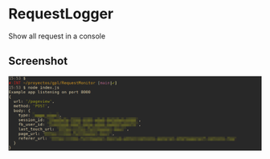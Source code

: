 # RequestLogger
Show all request in a console

## Screenshot
![Screenshot](./media/screenshot.png "Screenshot")

